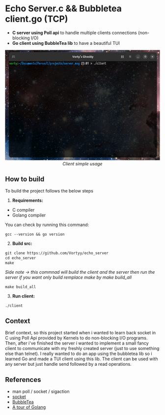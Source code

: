 # Echo Server.c && Bubbletea client.go (TCP)
- **C server using Poll api** to handle multiple clients connections (non-blocking I/O)
- **Go client using BubbleTea lib** to have a beautiful TUI

<p align=center>
    <img src="img/client_working.gif" alt><br/>
    <em>Client simple usage</em>
</p>

## How to build
To build the project follows the below steps
1. **Requirements:**
  - C compiler
  - Golang compiler
    
  You can check by running this command:
  ```
  gcc --version && go version
  ```
2. **Build src:**
  ```
  git clone https://github.com/Vortyy/echo_server
  cd echo_server
  make
  ```
  *Side note -> this commnad will build the client and the server then run the server
  if you want only build remplace make by make build_all*
  ```
  make build_all
  ```
3. **Run client:**
  ```
  ./client
  ```

## Context
Brief context, so this project started when i wanted to learn back socket in C using Poll Api provided by Kernels to do non-blocking I/O programs. Then, after i've finished the server i wanted to implement a small fancy client to communicate with my freshly created server (just to use something else than telnet). I really wanted to do an app using the bubbletea lib so i learned Go and made a TUI client using this lib. The client can be used with any server but just handle send followed by a read operations.

## References
- man poll / socket / sigaction
- [socket](https://tala-informatique.fr/index.php?title=C_socket)
- [BubbleTea](https://github.com/charmbracelet/bubbletea)
- [A tour of Golang](https://go.dev/tour/welcome/1)
